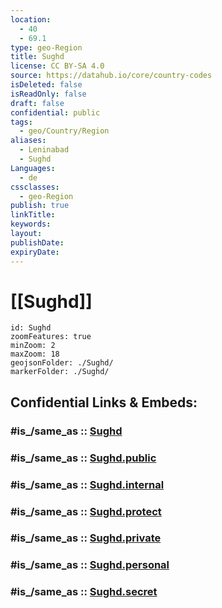 ```yaml
---
location:
  - 40
  - 69.1
type: geo-Region
title: Sughd
license: CC BY-SA 4.0
source: https://datahub.io/core/country-codes
isDeleted: false
isReadOnly: false
draft: false
confidential: public
tags:
  - geo/Country/Region
aliases:
  - Leninabad
  - Sughd
Languages:
  - de
cssclasses:
  - geo-Region
publish: true
linkTitle: 
keywords: 
layout: 
publishDate: 
expiryDate:
---
```


# [[Sughd]] 

```leaflet
id: Sughd
zoomFeatures: true 
minZoom: 2 
maxZoom: 18
geojsonFolder: ./Sughd/
markerFolder: ./Sughd/
```


## Confidential Links & Embeds: 

### #is_/same_as :: [Sughd](/_Standards/Earth/Continent/Asia/Asia~Central/Tajikistan/Counties/Sughd.md) 

### #is_/same_as :: [Sughd.public](/_public/Earth/Continent/Asia/Asia~Central/Tajikistan/Counties/Sughd.public.md) 

### #is_/same_as :: [Sughd.internal](/_internal/Earth/Continent/Asia/Asia~Central/Tajikistan/Counties/Sughd.internal.md) 

### #is_/same_as :: [Sughd.protect](/_protect/Earth/Continent/Asia/Asia~Central/Tajikistan/Counties/Sughd.protect.md) 

### #is_/same_as :: [Sughd.private](/_private/Earth/Continent/Asia/Asia~Central/Tajikistan/Counties/Sughd.private.md) 

### #is_/same_as :: [Sughd.personal](/_personal/Earth/Continent/Asia/Asia~Central/Tajikistan/Counties/Sughd.personal.md) 

### #is_/same_as :: [Sughd.secret](/_secret/Earth/Continent/Asia/Asia~Central/Tajikistan/Counties/Sughd.secret.md)

